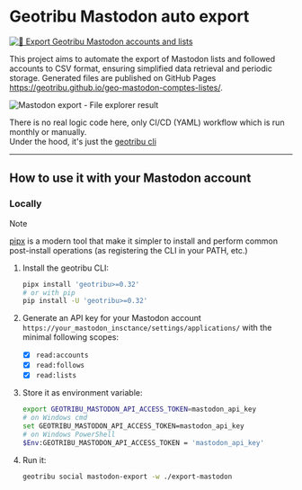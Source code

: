 # Geotribu Mastodon auto export

[![💾 Export Geotribu Mastodon accounts and lists](https://github.com/geotribu/geo-mastodon-comptes-listes/actions/workflows/export-mastodon-list.yml/badge.svg)](https://github.com/geotribu/geo-mastodon-comptes-listes/actions/workflows/export-mastodon-list.yml)

This project aims to automate the export of Mastodon lists and followed accounts to CSV format, ensuring simplified data retrieval and periodic storage. Generated files are published on GitHub Pages <https://geotribu.github.io/geo-mastodon-comptes-listes/>.

![Mastodon export - File explorer result](https://cdn.geotribu.fr/img/articles-blog-rdp/articles/2024/transition_mastodon/mastodon_lists_explorer.png)

There is no real logic code here, only CI/CD (YAML) workflow which is run monthly or manually.  
Under the hood, it's just the [geotribu cli](https://pypi.org/project/geotribu/)

----

## How to use it with your Mastodon account

### Locally

> [!NOTE]
> [pipx](https://pipx.pypa.io/) is a modern tool that make it simpler to install and perform common post-install operations (as registering the CLI in your PATH, etc.)

1. Install the geotribu CLI:

    ```sh
    pipx install 'geotribu>=0.32'
    # or with pip
    pip install -U 'geotribu>=0.32'
    ```

1. Generate an API key for your Mastodon account `https://your_mastodon_insctance/settings/applications/` with the minimal following scopes:

    - [x] `read:accounts`
    - [x] `read:follows`
    - [x] `read:lists`

1. Store it as environment variable:

    ```sh
    export GEOTRIBU_MASTODON_API_ACCESS_TOKEN=mastodon_api_key
    # on Windows cmd
    set GEOTRIBU_MASTODON_API_ACCESS_TOKEN=mastodon_api_key
    # on Windows PowerShell
    $Env:GEOTRIBU_MASTODON_API_ACCESS_TOKEN = 'mastodon_api_key'
    ```

1. Run it:

    ```sh
    geotribu social mastodon-export -w ./export-mastodon
    ```
